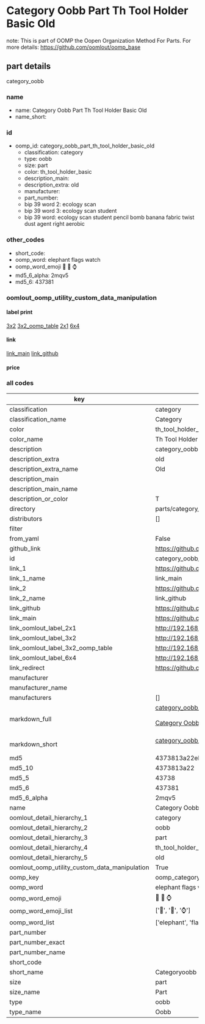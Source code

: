 # Category Oobb Part Th Tool Holder Basic Old  

note: This is part of OOMP the Oopen Organization Method For Parts. For more details: https://github.com/oomlout/oomp_base

##  part details
  



category_oobb



### name
* name: Category Oobb Part Th Tool Holder Basic Old
* name_short: 
### id
* oomp_id: category_oobb_part_th_tool_holder_basic_old
  * classification: category
  * type: oobb
  * size: part
  * color: th_tool_holder_basic
  * description_main: 
  * description_extra: old
  * manufacturer: 
  * part_number: 
  * bip 39 word 2: ecology scan
  * bip 39 word 3: ecology scan student
  * bip 39 word: ecology scan student pencil bomb banana fabric twist dust agent right aerobic

### other_codes
* short_code: 
* oomp_word: elephant flags watch
* oomp_word_emoji :elephant: :flags: :watch:
* md5_6_alpha: 2mqv5
* md5_6: 437381






### oomlout_oomp_utility_custom_data_manipulation
#### label print
[3x2](http://192.168.1.245:1112/?label=oomp%202mqv5)
[3x2_oomp_table](http://192.168.1.108:1112/?label=oomp%202mqv5)
[2x1](http://192.168.1.242:1112/?label=oomp%202mqv5)
[6x4](http://192.168.1.55:1112/?label=oomp%202mqv5)    

#### link

[link_main](https://github.com/oomlout/oomlout_oomp_version_1_messy/tree/main/parts/category_oobb_part_th_tool_holder_basic_old) [link_github](https://github.com/oomlout/oomlout_oomp_version_1_messy/tree/main/parts/category_oobb_part_th_tool_holder_basic_old)                             

#### price







### all codes 
| key | value |  
| --- | --- |  
| classification | category |  
| classification_name | Category |  
| color | th_tool_holder_basic |  
| color_name | Th Tool Holder Basic |  
| description | category_oobb |  
| description_extra | old |  
| description_extra_name | Old |  
| description_main |  |  
| description_main_name |  |  
| description_or_color | T  |  
| directory | parts/category_oobb_part_th_tool_holder_basic_old |  
| distributors | [] |  
| filter |  |  
| from_yaml | False |  
| github_link | https://github.com/oomlout/oomlout_oomp_part_src/tree/main/parts/category_oobb_part_th_tool_holder_basic_old |  
| id | category_oobb_part_th_tool_holder_basic_old |  
| link_1 | https://github.com/oomlout/oomlout_oomp_version_1_messy/tree/main/parts/category_oobb_part_th_tool_holder_basic_old |  
| link_1_name | link_main |  
| link_2 | https://github.com/oomlout/oomlout_oomp_version_1_messy/tree/main/parts/category_oobb_part_th_tool_holder_basic_old |  
| link_2_name | link_github |  
| link_github | https://github.com/oomlout/oomlout_oomp_version_1_messy/tree/main/parts/category_oobb_part_th_tool_holder_basic_old |  
| link_main | https://github.com/oomlout/oomlout_oomp_version_1_messy/tree/main/parts/category_oobb_part_th_tool_holder_basic_old |  
| link_oomlout_label_2x1 | http://192.168.1.242:1112/?label=oomp%202mqv5 |  
| link_oomlout_label_3x2 | http://192.168.1.245:1112/?label=oomp%202mqv5 |  
| link_oomlout_label_3x2_oomp_table | http://192.168.1.108:1112/?label=oomp%202mqv5 |  
| link_oomlout_label_6x4 | http://192.168.1.55:1112/?label=oomp%202mqv5 |  
| link_redirect | https://github.com/oomlout/oomlout_oomp_version_1_messy/tree/main/parts/category_oobb_part_th_tool_holder_basic_old |  
| manufacturer |  |  
| manufacturer_name |  |  
| manufacturers | [] |  
| markdown_full | [category_oobb_part_th_tool_holder_basic_old](none)<br>[](none)<br>[Category Oobb Part Th Tool Holder Basic Old](none)<br><br> |  
| markdown_short | [category_oobb_part_th_tool_holder_basic_old](none)<br><br> |  
| md5 | 4373813a22eb8a2c488c9a2baef00a30 |  
| md5_10 | 4373813a22 |  
| md5_5 | 43738 |  
| md5_6 | 437381 |  
| md5_6_alpha | 2mqv5 |  
| name | Category Oobb Part Th Tool Holder Basic Old |  
| oomlout_detail_hierarchy_1 | category |  
| oomlout_detail_hierarchy_2 | oobb |  
| oomlout_detail_hierarchy_3 | part |  
| oomlout_detail_hierarchy_4 | th_tool_holder_basic |  
| oomlout_detail_hierarchy_5 | old |  
| oomlout_oomp_utility_custom_data_manipulation | True |  
| oomp_key | oomp_category_oobb_part_th_tool_holder_basic_old |  
| oomp_word | elephant flags watch |  
| oomp_word_emoji | :elephant: :flags: :watch: |  
| oomp_word_emoji_list | [':elephant:', ':flags:', ':watch:'] |  
| oomp_word_list | ['elephant', 'flags', 'watch'] |  
| part_number |  |  
| part_number_exact |  |  
| part_number_name |  |  
| short_code |  |  
| short_name | Categoryoobb |  
| size | part |  
| size_name | Part |  
| type | oobb |  
| type_name | Oobb |  
